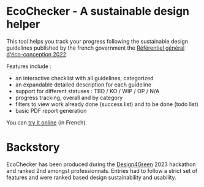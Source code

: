 # EcoChecker - A sustainable design helper

This tool helps you track your progress following the sustainable design guidelines published by the french government the [Référentiel général d'éco-conception 2022](https://ecoresponsable.numerique.gouv.fr/publications/referentiel-general-ecoconception/).

Features include :
- an interactive checklist with all guidelines, categorized
- an expandable detailed description for each guideline
- support for different statuses : TBD / KO / WIP / OP / N/A
- progress tracking, overall and by category
- filters to view work already done (success list) and to be done (todo list)
- basic PDF report generation

You can [try it online](http://lleveque.github.io/design4green/) (in French).

# Backstory
EcoChecker has been produced during the [Design4Green](https://design4green.org/) 2023 hackathon and ranked 2nd amongst professionnals. Entries had to follow a strict set of features and were ranked based design sustainability and usability.
